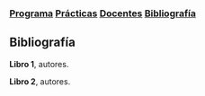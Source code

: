 ### [Programa](programa)  [Prácticas](practicas)  [Docentes](docentes)  [Bibliografía](bibliografia)

## Bibliografía

**Libro 1**, autores.

**Libro 2**, autores.
